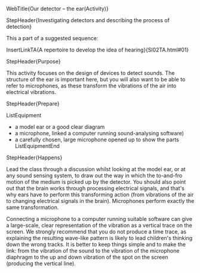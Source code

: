 WebTitle{Our detector &ndash; the ear(Activity)}

StepHeader{Investigating detectors and describing the process of detection}

This a part of a suggested sequence:

InsertLinkTA{A repertoire to develop the idea of hearing}{Sl02TA.html#01}

StepHeader{Purpose}

This activity focuses on the design of devices to detect sounds. The structure of the ear is important here, but you will also want to be able to refer to microphones, as these transform the vibrations of the air into electrical vibrations.

StepHeader{Prepare}

ListEquipment
- a model ear or a good clear diagram
- a microphone, linked a computer running sound-analysing software)
- a carefully chosen, large microphone opened up to show the parts
ListEquipmentEnd

StepHeader{Happens}

Lead the class through a discussion whilst looking at the model ear, or at any sound sensing system, to draw out the way in which the to-and-fro motion of the medium is picked up by the detector. You should also point out that the brain works through processing electrical signals, and that&apos;s why ears have to perform this transforming action (from vibrations of the air to changing electrical signals in the brain). Microphones perform exactly the same transformation.

Connecting a microphone to a computer running suitable software can give a large-scale, clear representation of the vibration as a vertical trace on the screen. We strongly recommend that you do not produce a time trace, as explaining the resulting wave-like pattern is likely to lead children&apos;s thinking down the wrong tracks. It is better to keep things simple and to make the link: from the vibration of the sound to the vibration of the microphone diaphragm to the up and down vibration of the spot on the screen (producing the vertical line).

